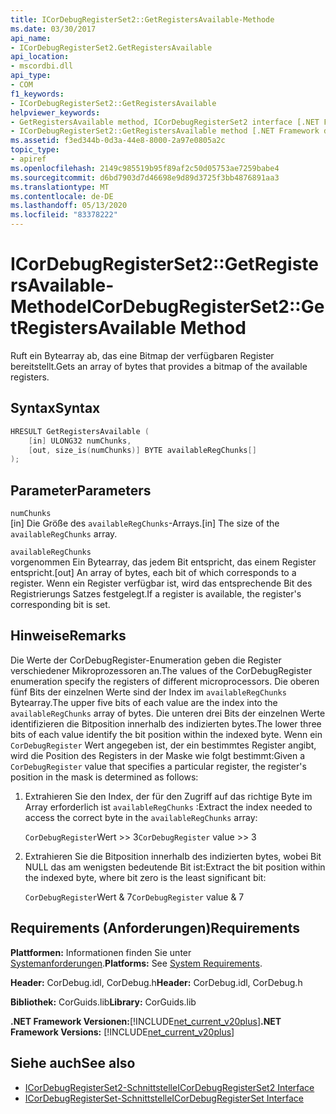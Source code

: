 ```yaml
---
title: ICorDebugRegisterSet2::GetRegistersAvailable-Methode
ms.date: 03/30/2017
api_name:
- ICorDebugRegisterSet2.GetRegistersAvailable
api_location:
- mscordbi.dll
api_type:
- COM
f1_keywords:
- ICorDebugRegisterSet2::GetRegistersAvailable
helpviewer_keywords:
- GetRegistersAvailable method, ICorDebugRegisterSet2 interface [.NET Framework debugging]
- ICorDebugRegisterSet2::GetRegistersAvailable method [.NET Framework debugging]
ms.assetid: f3ed344b-0d3a-44e8-8000-2a97e0805a2c
topic_type:
- apiref
ms.openlocfilehash: 2149c985519b95f89af2c50d05753ae7259babe4
ms.sourcegitcommit: d6bd7903d7d46698e9d89d3725f3bb4876891aa3
ms.translationtype: MT
ms.contentlocale: de-DE
ms.lasthandoff: 05/13/2020
ms.locfileid: "83378222"
---
```

# <a name="icordebugregisterset2getregistersavailable-method"></a><span data-ttu-id="42e99-102">ICorDebugRegisterSet2::GetRegistersAvailable-Methode</span><span class="sxs-lookup"><span data-stu-id="42e99-102">ICorDebugRegisterSet2::GetRegistersAvailable Method</span></span>
<span data-ttu-id="42e99-103">Ruft ein Bytearray ab, das eine Bitmap der verfügbaren Register bereitstellt.</span><span class="sxs-lookup"><span data-stu-id="42e99-103">Gets an array of bytes that provides a bitmap of the available registers.</span></span>  
  
## <a name="syntax"></a><span data-ttu-id="42e99-104">Syntax</span><span class="sxs-lookup"><span data-stu-id="42e99-104">Syntax</span></span>  
  
```cpp  
HRESULT GetRegistersAvailable (  
    [in] ULONG32 numChunks,  
    [out, size_is(numChunks)] BYTE availableRegChunks[]  
);  
```  
  
## <a name="parameters"></a><span data-ttu-id="42e99-105">Parameter</span><span class="sxs-lookup"><span data-stu-id="42e99-105">Parameters</span></span>  
 `numChunks`  
 <span data-ttu-id="42e99-106">[in] Die Größe des `availableRegChunks`-Arrays.</span><span class="sxs-lookup"><span data-stu-id="42e99-106">[in] The size of the `availableRegChunks` array.</span></span>  
  
 `availableRegChunks`  
 <span data-ttu-id="42e99-107">vorgenommen Ein Bytearray, das jedem Bit entspricht, das einem Register entspricht.</span><span class="sxs-lookup"><span data-stu-id="42e99-107">[out] An array of bytes, each bit of which corresponds to a register.</span></span> <span data-ttu-id="42e99-108">Wenn ein Register verfügbar ist, wird das entsprechende Bit des Registrierungs Satzes festgelegt.</span><span class="sxs-lookup"><span data-stu-id="42e99-108">If a register is available, the register's corresponding bit is set.</span></span>  
  
## <a name="remarks"></a><span data-ttu-id="42e99-109">Hinweise</span><span class="sxs-lookup"><span data-stu-id="42e99-109">Remarks</span></span>  
 <span data-ttu-id="42e99-110">Die Werte der CorDebugRegister-Enumeration geben die Register verschiedener Mikroprozessoren an.</span><span class="sxs-lookup"><span data-stu-id="42e99-110">The values of the CorDebugRegister enumeration specify the registers of different microprocessors.</span></span> <span data-ttu-id="42e99-111">Die oberen fünf Bits der einzelnen Werte sind der Index im `availableRegChunks` Bytearray.</span><span class="sxs-lookup"><span data-stu-id="42e99-111">The upper five bits of each value are the index into the `availableRegChunks` array of bytes.</span></span> <span data-ttu-id="42e99-112">Die unteren drei Bits der einzelnen Werte identifizieren die Bitposition innerhalb des indizierten bytes.</span><span class="sxs-lookup"><span data-stu-id="42e99-112">The lower three bits of each value identify the bit position within the indexed byte.</span></span> <span data-ttu-id="42e99-113">Wenn ein `CorDebugRegister` Wert angegeben ist, der ein bestimmtes Register angibt, wird die Position des Registers in der Maske wie folgt bestimmt:</span><span class="sxs-lookup"><span data-stu-id="42e99-113">Given a `CorDebugRegister` value that specifies a particular register, the register's position in the mask is determined as follows:</span></span>  
  
1. <span data-ttu-id="42e99-114">Extrahieren Sie den Index, der für den Zugriff auf das richtige Byte im Array erforderlich ist `availableRegChunks` :</span><span class="sxs-lookup"><span data-stu-id="42e99-114">Extract the index needed to access the correct byte in the `availableRegChunks` array:</span></span>  
  
     <span data-ttu-id="42e99-115">`CorDebugRegister`Wert >> 3</span><span class="sxs-lookup"><span data-stu-id="42e99-115">`CorDebugRegister` value >> 3</span></span>  
  
2. <span data-ttu-id="42e99-116">Extrahieren Sie die Bitposition innerhalb des indizierten bytes, wobei Bit NULL das am wenigsten bedeutende Bit ist:</span><span class="sxs-lookup"><span data-stu-id="42e99-116">Extract the bit position within the indexed byte, where bit zero is the least significant bit:</span></span>  
  
     <span data-ttu-id="42e99-117">`CorDebugRegister`Wert & 7</span><span class="sxs-lookup"><span data-stu-id="42e99-117">`CorDebugRegister` value & 7</span></span>  
  
## <a name="requirements"></a><span data-ttu-id="42e99-118">Requirements (Anforderungen)</span><span class="sxs-lookup"><span data-stu-id="42e99-118">Requirements</span></span>  
 <span data-ttu-id="42e99-119">**Plattformen:** Informationen finden Sie unter [Systemanforderungen](../../get-started/system-requirements.md).</span><span class="sxs-lookup"><span data-stu-id="42e99-119">**Platforms:** See [System Requirements](../../get-started/system-requirements.md).</span></span>  
  
 <span data-ttu-id="42e99-120">**Header:** CorDebug.idl, CorDebug.h</span><span class="sxs-lookup"><span data-stu-id="42e99-120">**Header:** CorDebug.idl, CorDebug.h</span></span>  
  
 <span data-ttu-id="42e99-121">**Bibliothek:** CorGuids.lib</span><span class="sxs-lookup"><span data-stu-id="42e99-121">**Library:** CorGuids.lib</span></span>  
  
 <span data-ttu-id="42e99-122">**.NET Framework Versionen:**[!INCLUDE[net_current_v20plus](../../../../includes/net-current-v20plus-md.md)]</span><span class="sxs-lookup"><span data-stu-id="42e99-122">**.NET Framework Versions:** [!INCLUDE[net_current_v20plus](../../../../includes/net-current-v20plus-md.md)]</span></span>  
  
## <a name="see-also"></a><span data-ttu-id="42e99-123">Siehe auch</span><span class="sxs-lookup"><span data-stu-id="42e99-123">See also</span></span>

- [<span data-ttu-id="42e99-124">ICorDebugRegisterSet2-Schnittstelle</span><span class="sxs-lookup"><span data-stu-id="42e99-124">ICorDebugRegisterSet2 Interface</span></span>](icordebugregisterset2-interface.md)
- [<span data-ttu-id="42e99-125">ICorDebugRegisterSet-Schnittstelle</span><span class="sxs-lookup"><span data-stu-id="42e99-125">ICorDebugRegisterSet Interface</span></span>](icordebugregisterset-interface.md)
